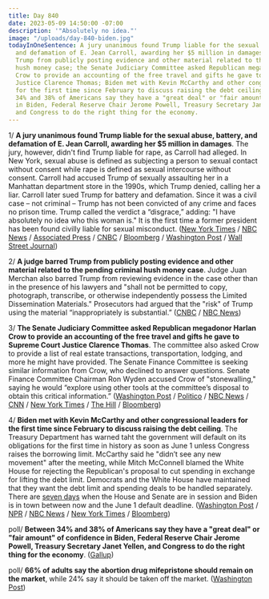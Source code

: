 ```yaml
---
title: Day 840
date: 2023-05-09 14:50:00 -07:00
description: '"Absolutely no idea."'
image: "/uploads/day-840-biden.jpg"
todayInOneSentence: A jury unanimous found Trump liable for the sexual abuse, battery,
  and defamation of E. Jean Carroll, awarding her $5 million in damages; a judge barred
  Trump from publicly posting evidence and other material related to the pending criminal
  hush money case; the Senate Judiciary Committee asked Republican megadonor Harlan
  Crow to provide an accounting of the free travel and gifts he gave to Supreme Court
  Justice Clarence Thomas; Biden met with Kevin McCarthy and other congressional leaders
  for the first time since February to discuss raising the debt ceiling; and between
  34% and 38% of Americans say they have a "great deal" or "fair amount" of confidence
  in Biden, Federal Reserve Chair Jerome Powell, Treasury Secretary Janet Yellen,
  and Congress to do the right thing for the economy.
---
```


1/ **A jury unanimous found Trump liable for the sexual abuse, battery, and defamation of E. Jean Carroll, awarding her $5 million in damages**. The jury, however, didn't find Trump liable for rape, as Carroll had alleged. In New York, sexual abuse is defined as subjecting a person to sexual contact without consent while rape is defined as sexual intercourse without consent. Carroll had accused Trump of sexually assaulting her in a Manhattan department store in the 1990s, which Trump denied, calling her a liar. Carroll later sued Trump for battery and defamation. Since it was a civil case – not criminal – Trump has not been convicted of any crime and faces no prison time. Trump called the verdict a “disgrace,” adding: "I have absolutely no idea who this woman is." It is the first time a former president has been found civilly liable for sexual misconduct. ([New York Times](https://www.nytimes.com/live/2023/05/09/nyregion/trump-carroll-rape-trial-verdict) / [NBC News](https://www.nbcnews.com/politics/donald-trump/jury-reaches-verdict-e-jean-carroll-rape-defamation-case-trump-rcna82778) / [Associated Press](https://apnews.com/article/trump-rape-carroll-trial-fe68259a4b98bb3947d42af9ec83d7db) / [CNBC](https://www.cnbc.com/2023/05/09/trump-rape-defamation-trial-jury-gets-instructions-from-judge-.html) / [Bloomberg](https://www.bloomberg.com/news/articles/2023-05-09/trump-found-liable-for-sexual-assault-in-e-jean-carroll-suit?srnd=premium&sref=MIBMEEoj) / [Washington Post](https://www.washingtonpost.com/nation/2023/05/09/e-jean-carroll-trump-trial-verdict/) / [Wall Street Journal](https://www.wsj.com/articles/donald-trump-found-liable-in-e-jean-carroll-civil-case-ordered-to-pay-5-million-for-sexual-abuse-and-defamation-25e175b9?mod=hp_lead_pos1))

2/ **A judge barred Trump from publicly posting evidence and other material related to the pending criminal hush money case**. Judge Juan Merchan also barred Trump from reviewing evidence in the case other than in the presence of his lawyers and "shall not be permitted to copy, photograph, transcribe, or otherwise independently possess the Limited Dissemination Materials." Prosecutors had argued that the "risk" of Trump using the material “inappropriately is substantial.” ([CNBC](https://www.cnbc.com/2023/05/08/trump-barred-in-stormy-daniels-case-from-revealing-evidence.html) / [NBC News](https://www.nbcnews.com/politics/donald-trump/trump-barred-posting-evidence-hush-money-case-social-media-rcna83444))

3/ **The Senate Judiciary Committee asked Republican megadonor Harlan Crow to provide an accounting of the free travel and gifts he gave to Supreme Court Justice Clarence Thomas**. The committee also asked Crow to provide a list of real estate transactions, transportation, lodging, and more he might have provided. The Senate Finance Committee is seeking similar information from Crow, who declined to answer questions. Senate Finance Committee Chairman Ron Wyden accused Crow of "stonewalling," saying he would “explore using other tools at the committee’s disposal to obtain this critical information.” ([Washington Post](https://www.washingtonpost.com/politics/2023/05/08/senate-panel-asks-crow-full-accounting-gifts-thomas-other-justices/) / [Politico](https://www.politico.com/news/2023/05/09/harlan-crow-clarence-thomas-gifts-00095967) / [NBC News](https://www.nbcnews.com/politics/supreme-court/senators-ask-harlan-crow-list-gifts-clarence-thomas-justices-rcna83491) / [CNN](https://www.cnn.com/2023/05/09/politics/harlan-crow-senate-democrats-clarence-thomas/index.html) / [New York Times](https://www.nytimes.com/2023/05/09/us/politics/clarence-thomas-harlan-crow-senate-democrats.html) / [The Hill](https://thehill.com/regulation/court-battles/3995536-senate-judiciary-committee-asks-gop-megadonor-for-full-accounting-of-gifts-to-thomas/) / [Bloomberg](https://www.bloomberg.com/news/articles/2023-05-09/senate-democrats-ask-crow-to-detail-his-gifts-to-justice-thomas?sref=MIBMEEoj))

4/ **Biden met with Kevin McCarthy and other congressional leaders for the first time since February to discuss raising the debt ceiling**. The Treasury Department has warned taht the government will default on its obligations for the first time in history as soon as June 1 unless Congress raises the borrowing limit. McCarthy said he "didn’t see any new movement" after the meeting, while Mitch McConnell blamed the White House for rejecting the Republican's proposal to cut spending in exchange for lifting the debt limit. Democrats and the White House have maintained that they want the debt limit and spending deals to be handled separately. There are [seven days](https://www.bloomberg.com/news/features/2023-05-08/debt-ceiling-anxiety-tracker-mccarthy-biden-showdown-in-focus?sref=MIBMEEoj) when the House and Senate are in session and Biden is in town between now and the June 1 default deadline. ([Washington Post](https://www.washingtonpost.com/politics/2023/05/09/biden-mccarthy-meeting-default-urgent/) / [NPR](https://www.npr.org/2023/05/09/1174780261/biden-mccarthy-debt-ceiling-meeting) / [NBC News](https://www.nbcnews.com/politics/white-house/biden-meet-republicans-debt-ceiling-default-crisis-negotiations-rcna83450) / [New York Times](https://www.nytimes.com/2023/05/09/us/politics/biden-mccarthy-debt-limit-meeting.html) / [Bloomberg](https://www.bloomberg.com/news/articles/2023-05-09/mccarthy-rejects-possibility-of-short-term-debt-limit-extension?srnd=premium&sref=MIBMEEoj))

poll/ **Between 34% and 38% of Americans say they have a "great deal" or "fair amount" of confidence in Biden, Federal Reserve Chair Jerome Powell, Treasury Secretary Janet Yellen, and Congress to do the right thing for the economy**. ([Gallup](https://news.gallup.com/poll/505478/americans-lack-confidence-major-economic-leaders.aspx))

poll/ **66% of adults say the abortion drug mifepristone should remain on the market**, while 24% say it should be taken off the market. ([Washington Post](https://www.washingtonpost.com/politics/2023/05/09/mifepristone-abortion-poll/))
